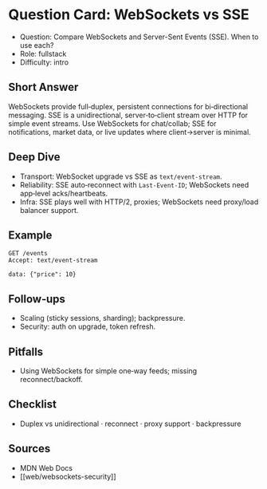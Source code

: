 # Question Card: WebSockets vs SSE

- Question: Compare WebSockets and Server-Sent Events (SSE). When to use each?
- Role: fullstack
- Difficulty: intro

## Short Answer
WebSockets provide full‑duplex, persistent connections for bi‑directional messaging. SSE is a unidirectional, server‑to‑client stream over HTTP for simple event streams. Use WebSockets for chat/collab; SSE for notifications, market data, or live updates where client→server is minimal.

## Deep Dive
- Transport: WebSocket upgrade vs SSE as `text/event-stream`.
- Reliability: SSE auto‑reconnect with `Last-Event-ID`; WebSockets need app‑level acks/heartbeats.
- Infra: SSE plays well with HTTP/2, proxies; WebSockets need proxy/load balancer support.

## Example
```http
GET /events
Accept: text/event-stream

data: {"price": 10}

```

## Follow‑ups
- Scaling (sticky sessions, sharding); backpressure.
- Security: auth on upgrade, token refresh.

## Pitfalls
- Using WebSockets for simple one‑way feeds; missing reconnect/backoff.

## Checklist
- Duplex vs unidirectional · reconnect · proxy support · backpressure

## Sources
- MDN Web Docs
- [[web/websockets-security]]

